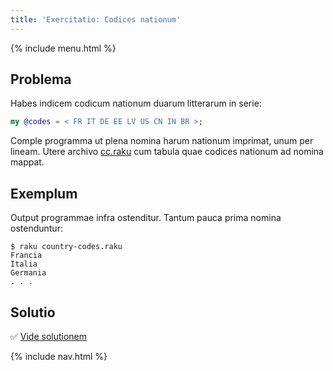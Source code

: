```yaml
---
title: 'Exercitatio: Codices nationum'
---
```


{% include menu.html %}

## Problema

Habes indicem codicum nationum duarum litterarum in serie:

```raku
my @codes = < FR IT DE EE LV US CN IN BR >;
```

Comple programma ut plena nomina harum nationum imprimat, unum per lineam. Utere archivo [cc.raku](https://github.com/ash/raku-course/blob/master/essentials/associatives/exercises/country-codes/cc.raku) cum tabula quae codices nationum ad nomina mappat.

## Exemplum

Output programmae infra ostenditur. Tantum pauca prima nomina ostenduntur:

```console
$ raku country-codes.raku
Francia
Italia
Germania
. . .
```

## Solutio

✅ [Vide solutionem](solution)

{% include nav.html %}
